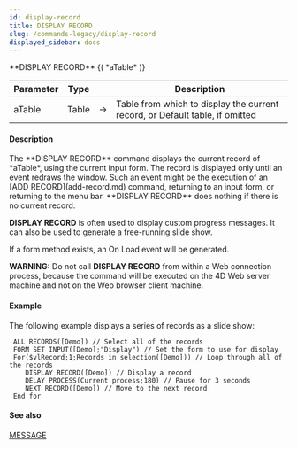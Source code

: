 ```yaml
---
id: display-record
title: DISPLAY RECORD
slug: /commands-legacy/display-record
displayed_sidebar: docs
---
```


<!--REF #_command_.DISPLAY RECORD.Syntax-->**DISPLAY RECORD** {( *aTable* )}<!-- END REF-->
<!--REF #_command_.DISPLAY RECORD.Params-->
| Parameter | Type |  | Description |
| --- | --- | --- | --- |
| aTable | Table | &rarr; | Table from which to display the current record, or Default table, if omitted |

<!-- END REF-->

#### Description 

<!--REF #_command_.DISPLAY RECORD.Summary-->The **DISPLAY RECORD** command displays the current record of *aTable*, using the current input form.<!-- END REF--> The record is displayed only until an event redraws the window. Such an event might be the execution of an [ADD RECORD](add-record.md) command, returning to an input form, or returning to the menu bar. **DISPLAY RECORD** does nothing if there is no current record.

**DISPLAY RECORD** is often used to display custom progress messages. It can also be used to generate a free-running slide show.

If a form method exists, an On Load event will be generated.

**WARNING:** Do not call **DISPLAY RECORD** from within a Web connection process, because the command will be executed on the 4D Web server machine and not on the Web browser client machine.

#### Example 

The following example displays a series of records as a slide show:

```4d
 ALL RECORDS([Demo]) // Select all of the records
 FORM SET INPUT([Demo];"Display") // Set the form to use for display
 For($vlRecord;1;Records in selection([Demo])) // Loop through all of the records
    DISPLAY RECORD([Demo]) // Display a record
    DELAY PROCESS(Current process;180) // Pause for 3 seconds
    NEXT RECORD([Demo]) // Move to the next record
 End for
```

#### See also 

[MESSAGE](message.md)  